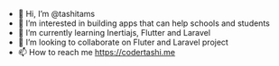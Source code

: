 - 👋 Hi, I’m @tashitams
- 👀 I’m interested in building apps that can help schools and students
- 🌱 I’m currently learning Inertiajs, Flutter and Laravel
- 💞️ I’m looking to collaborate on Fluter and Laravel project
- 📫 How to reach me https://codertashi.me

<!---
tashitams/tashitams is a ✨ special ✨ repository because its `README.md` (this file) appears on your GitHub profile.
You can click the Preview link to take a look at your changes.
--->
